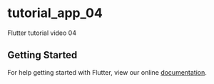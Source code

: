 # tutorial_app_04

Flutter tutorial video 04

## Getting Started

For help getting started with Flutter, view our online
[documentation](https://flutter.io/).
